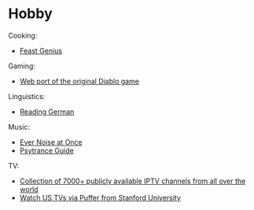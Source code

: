 # Hobby

Cooking:
- [Feast Genius](https://www.feastgenius.com/search)

Gaming:
- [Web port of the original Diablo game](https://d07riv.github.io/diabloweb/)

Linguistics:
- [Reading German](https://courses.dcs.wisc.edu/wp/readinggerman/)

Music:
- [Ever Noise at Once](http://everynoise.com/)
- [Psytrance Guide](http://psytranceguide.com/)

TV:
- [Collection of 7000+ publicly available IPTV channels from all over the world](https://github.com/freearhey/iptv)
- [Watch US TVs via Puffer from Stanford University](https://puffer.stanford.edu/player/)
